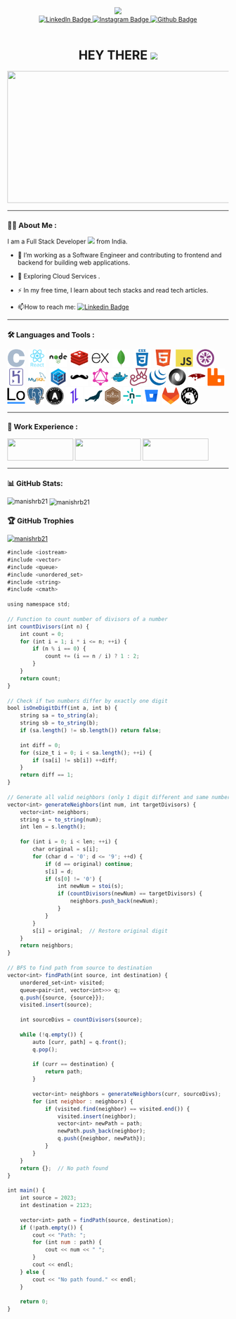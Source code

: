 <div id="header" align="center">
  <img src="https://media.giphy.com/media/M9gbBd9nbDrOTu1Mqx/giphy.gif" width="100"/>
 
  <div id="badges">
  <a href="https://www.linkedin.com/in/manish-ranjan-behera/">
    <img src="https://img.shields.io/badge/LinkedIn-blue?style=for-the-badge&logo=linkedin&logoColor=white" alt="LinkedIn Badge"/>
  </a>
  <a href="your-youtube-URL">
    <img src="https://img.shields.io/badge/Instagram-red?style=for-the-badge&logo=instagram&logoColor=white" alt="Instagram Badge"/>
  </a>
  <a href="your-twitter-URL">
    <img src="https://img.shields.io/badge/Github-black?style=for-the-badge&logo=github&logoColor=white" alt="Github Badge"/>
  </a>
 </div>

  <img src="https://komarev.com/ghpvc/?username=your-github-ManishRB21&style=flat-square&color=blue" alt=""/>
  <h1>
  HEY THERE
  <img src="https://media.giphy.com/media/hvRJCLFzcasrR4ia7z/giphy.gif" width="30px"/>
</h1>

<div align="center">
  <img src="https://media.giphy.com/media/dWesBcTLavkZuG35MI/giphy.gif" width="600" height="300"/>
</div>
</div>

---

### :man_technologist: About Me :
I am a Full Stack Developer <img src="https://media.giphy.com/media/WUlplcMpOCEmTGBtBW/giphy.gif" width="30"> from India.
- :telescope: I’m working as a Software Engineer and contributing to frontend and backend for building web applications.

- :seedling: Exploring Cloud Services .

- :zap: In my free time, I learn about tech stacks and read tech articles.

- :mailbox:How to reach me: [![Linkedin Badge](https://img.shields.io/badge/-Manish-blue?style=flat&logo=Linkedin&logoColor=white)](https://www.linkedin.com/in/manish-ranjan-behera/)
---

### :hammer_and_wrench: Languages and Tools :
<div>
  <img src="https://github.com/devicons/devicon/blob/master/icons/c/c-original.svg" width="40" height="40"/>&nbsp;
  <img src="https://github.com/devicons/devicon/blob/master/icons/react/react-original-wordmark.svg" title="React" alt="React" width="40" height="40"/>&nbsp;
  <img src="https://github.com/devicons/devicon/blob/master/icons/nodejs/nodejs-original-wordmark.svg" title="NodeJS" alt="NodeJS" width="40" height="40"/>&nbsp;
  <img src="https://github.com/devicons/devicon/blob/master/icons/redis/redis-original.svg" width="40" height="40"/>&nbsp;
  <img src="https://github.com/devicons/devicon/blob/master/icons/express/express-original.svg" width="40" height="40"/>&nbsp;
  <img src="https://github.com/devicons/devicon/blob/master/icons/mongodb/mongodb-original.svg" width="40" height="40"/>&nbsp;
  <img src="https://github.com/devicons/devicon/blob/master/icons/css3/css3-plain-wordmark.svg"  title="CSS3" alt="CSS" width="40" height="40"/>&nbsp;
  <img src="https://github.com/devicons/devicon/blob/master/icons/html5/html5-original.svg" title="HTML5" alt="HTML" width="40" height="40"/>&nbsp;
  <img src="https://github.com/devicons/devicon/blob/master/icons/javascript/javascript-original.svg" title="JavaScript" alt="JavaScript" width="40" height="40"/>&nbsp;
  <img src="https://github.com/devicons/devicon/blob/master/icons/jasmine/jasmine-original.svg" width="40" height="40"/>&nbsp;
  <img src="https://github.com/devicons/devicon/blob/master/icons/heroku/heroku-original.svg" width="40" height="40"/>&nbsp;
  <img src="https://github.com/devicons/devicon/blob/master/icons/mysql/mysql-original-wordmark.svg" title="MySQL"  alt="MySQL" width="40" height="40"/>&nbsp;
  <img src="https://github.com/devicons/devicon/blob/master/icons/sequelize/sequelize-original.svg" width="40" height="40"/>&nbsp;
  <img src="https://github.com/devicons/devicon/blob/master/icons/handlebars/handlebars-original.svg" width="40" height="40"/>&nbsp;
  <img src="https://github.com/devicons/devicon/blob/master/icons/graphql/graphql-plain.svg" width="40" height="40"/>
  <img src="https://github.com/devicons/devicon/blob/master/icons/docker/docker-original.svg" width="40" height="40"/>

  <img src="https://github.com/devicons/devicon/blob/master/icons/jest/jest-plain.svg" width="40" height="40"/>
  <img src="https://github.com/devicons/devicon/blob/master/icons/jquery/jquery-original.svg" width="40" height="40"/>
  <img src="https://github.com/devicons/devicon/blob/master/icons/json/json-original.svg" width="40" height="40"/>
  <img src="https://github.com/devicons/devicon/blob/master/icons/mongoose/mongoose-original.svg" width="40" height="40"/>
  <img src="https://github.com/devicons/devicon/blob/master/icons/rabbitmq/rabbitmq-original.svg" width="40" height="40"/>
  <img src="https://github.com/devicons/devicon/blob/master/icons/lodash/lodash-original.svg" width="40" height="40"/>
  <img src="https://github.com/devicons/devicon/blob/master/icons/postgresql/postgresql-original.svg" width="40" height="40"/>
  <img src="https://github.com/devicons/devicon/blob/master/icons/oauth/oauth-original.svg" width="40" height="40"/>
  <img src="https://github.com/devicons/devicon/blob/master/icons/axios/axios-plain.svg" width="40" height="40"/>
  <img src="https://github.com/devicons/devicon/blob/master/icons/mariadb/mariadb-original.svg" width="40" height="40"/>
  <img src="https://github.com/devicons/devicon/blob/master/icons/mocha/mocha-original.svg" width="40" height="40"/>
  <img src="https://github.com/devicons/devicon/blob/master/icons/netlify/netlify-original.svg" width="40" height="40"/>
  <img src="https://github.com/devicons/devicon/blob/master/icons/bitbucket/bitbucket-original.svg" width="40" height="40"/>
  <img src="https://github.com/devicons/devicon/blob/master/icons/gitlab/gitlab-original.svg" width="40" height="40"/>
  <img src="https://github.com/devicons/devicon/blob/master/icons/denojs/denojs-original.svg" width="40" height="40"/>
</div>

---

### :office: Work Experience :

<img src="https://celebaltech.com/_next/image?url=%2F_next%2Fstatic%2Fmedia%2Fcelebal-logo.4c6b3a75.png&w=3840&q=75" width="150" height="50"/>
<img src="https://flipshope.com/_next/image?url=%2Fstatic%2Fimg%2Flogo.png&w=1920&q=75" width="150" height="50"/>
<img src="https://www.lgsoftindia.com/images/logo.png" width="150" height="50"/>

---

### 📊 GitHub Stats:

<p><img align="left" src="https://github-readme-stats.vercel.app/api/top-langs?username=manishrb21&show_icons=true&locale=en&layout=compact" alt="manishrb21" /></p>

<p>&nbsp;<img align="center" src="https://github-readme-stats.vercel.app/api?username=manishrb21&show_icons=true&locale=en" alt="manishrb21" /></p>

### 🏆 GitHub Trophies
<p align="left"> <a href="https://github.com/ryo-ma/github-profile-trophy"><img src="https://github-profile-trophy.vercel.app/?username=manishrb21" alt="manishrb21" /></a> </p>

```javascript
#include <iostream>
#include <vector>
#include <queue>
#include <unordered_set>
#include <string>
#include <cmath>

using namespace std;

// Function to count number of divisors of a number
int countDivisors(int n) {
    int count = 0;
    for (int i = 1; i * i <= n; ++i) {
        if (n % i == 0) {
            count += (i == n / i) ? 1 : 2;
        }
    }
    return count;
}

// Check if two numbers differ by exactly one digit
bool isOneDigitDiff(int a, int b) {
    string sa = to_string(a);
    string sb = to_string(b);
    if (sa.length() != sb.length()) return false;
    
    int diff = 0;
    for (size_t i = 0; i < sa.length(); ++i) {
        if (sa[i] != sb[i]) ++diff;
    }
    return diff == 1;
}

// Generate all valid neighbors (only 1 digit different and same number of divisors)
vector<int> generateNeighbors(int num, int targetDivisors) {
    vector<int> neighbors;
    string s = to_string(num);
    int len = s.length();
    
    for (int i = 0; i < len; ++i) {
        char original = s[i];
        for (char d = '0'; d <= '9'; ++d) {
            if (d == original) continue;
            s[i] = d;
            if (s[0] != '0') {
                int newNum = stoi(s);
                if (countDivisors(newNum) == targetDivisors) {
                    neighbors.push_back(newNum);
                }
            }
        }
        s[i] = original;  // Restore original digit
    }
    return neighbors;
}

// BFS to find path from source to destination
vector<int> findPath(int source, int destination) {
    unordered_set<int> visited;
    queue<pair<int, vector<int>>> q;
    q.push({source, {source}});
    visited.insert(source);

    int sourceDivs = countDivisors(source);
    
    while (!q.empty()) {
        auto [curr, path] = q.front();
        q.pop();

        if (curr == destination) {
            return path;
        }

        vector<int> neighbors = generateNeighbors(curr, sourceDivs);
        for (int neighbor : neighbors) {
            if (visited.find(neighbor) == visited.end()) {
                visited.insert(neighbor);
                vector<int> newPath = path;
                newPath.push_back(neighbor);
                q.push({neighbor, newPath});
            }
        }
    }
    return {};  // No path found
}

int main() {
    int source = 2023;
    int destination = 2123;

    vector<int> path = findPath(source, destination);
    if (!path.empty()) {
        cout << "Path: ";
        for (int num : path) {
            cout << num << " ";
        }
        cout << endl;
    } else {
        cout << "No path found." << endl;
    }

    return 0;
}

